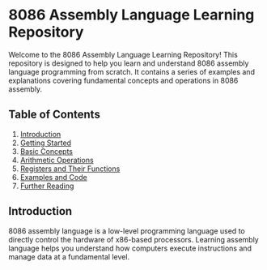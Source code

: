 # 8086 Assembly Language Learning Repository

Welcome to the 8086 Assembly Language Learning Repository! This repository is designed to help you learn and understand 8086 assembly language programming from scratch. It contains a series of examples and explanations covering fundamental concepts and operations in 8086 assembly.

## Table of Contents

1. [Introduction](#introduction)
2. [Getting Started](#getting-started)
3. [Basic Concepts](#basic-concepts)
4. [Arithmetic Operations](#arithmetic-operations)
5. [Registers and Their Functions](#registers-and-their-functions)
6. [Examples and Code](#examples-and-code)
7. [Further Reading](#further-reading)

## Introduction

8086 assembly language is a low-level programming language used to directly control the hardware of x86-based processors. Learning assembly language helps you understand how computers execute instructions and manage data at a fundamental level.
